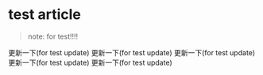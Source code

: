 # test article

> note: for test!!!!

更新一下(for test update)
更新一下(for test update)
更新一下(for test update)
更新一下(for test update)
更新一下(for test update)
